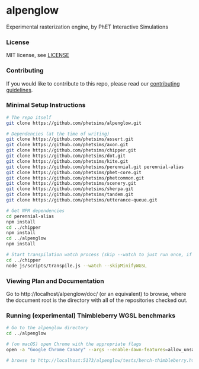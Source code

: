 alpenglow
=======

Experimental rasterization engine, by PhET Interactive Simulations

### License

MIT license, see [LICENSE](LICENSE)

### Contributing
If you would like to contribute to this repo, please read our [contributing guidelines](https://github.com/phetsims/community/blob/main/CONTRIBUTING.md).

### Minimal Setup Instructions

```sh
# The repo itself
git clone https://github.com/phetsims/alpenglow.git

# Dependencies (at the time of writing)
git clone https://github.com/phetsims/assert.git
git clone https://github.com/phetsims/axon.git
git clone https://github.com/phetsims/chipper.git
git clone https://github.com/phetsims/dot.git
git clone https://github.com/phetsims/kite.git
git clone https://github.com/phetsims/perennial.git perennial-alias
git clone https://github.com/phetsims/phet-core.git
git clone https://github.com/phetsims/phetcommon.git
git clone https://github.com/phetsims/scenery.git
git clone https://github.com/phetsims/sherpa.git
git clone https://github.com/phetsims/tandem.git
git clone https://github.com/phetsims/utterance-queue.git

# Get NPM dependencies
cd perennial-alias
npm install
cd ../chipper
npm install
cd ../alpenglow
npm install

# Start transpilation watch process (skip --watch to just run once, if not can Ctrl-C out as desired).
cd ../chipper
node js/scripts/transpile.js --watch --skipMinifyWGSL
```

### Viewing Plan and Documentation

Go to http://localhost/alpenglow/doc/ (or an equivalent) to browse, where the document root is the directory with all of
the repositories checked out.

### Running (experimental) Thimbleberry WGSL benchmarks
    
```sh
# Go to the alpenglow directory
cd ../alpenglow

# (on macOS) open Chrome with the appropriate flags
open -a "Google Chrome Canary" --args --enable-dawn-features=allow_unsafe_apis --enable-webgpu-developer-features --disable-dawn-features=timestamp_quantization

# browse to http://localhost:5173/alpenglow/tests/bench-thimbleberry.html
```
